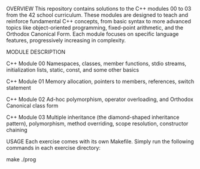 OVERVIEW
This repository contains solutions to the C++ modules 00 to 03 from the 42 school curriculum.
These modules are designed to teach and reinforce fundamental C++ concepts,
from basic syntax to more advanced topics like object-oriented programming,
fixed-point arithmetic, and the Orthodox Canonical Form.
Each module focuses on specific language features, progressively increasing in complexity.


MODULE DESCRIPTION

C++ Module 00
Namespaces, classes, member functions, stdio streams, initialization lists,
static, const, and some other basics

C++ Module 01
Memory allocation, pointers to members, references, switch statement

C++ Module 02
Ad-hoc polymorphism, operator overloading, and Orthodox Canonical class form

C++ Module 03
Multiple inheritance (the diamond-shaped inheritance pattern), polymorphism,
method overriding, scope resolution, constructor chaining


USAGE
Each exercise comes with its own Makefile. Simply run the following commands in each exercise directory:

make
./prog
